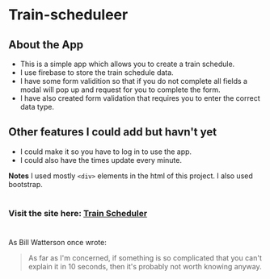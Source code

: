 # Train-scheduleer

## About the App

* This is a simple app which allows you to create a train schedule.
* I use firebase to store the train schedule data.
* I have some form validition so that if you do not complete all fields a modal will pop up and request for you to complete the form.  
* I have also created form validation that requires you to enter the correct data type.


## Other features I could add but havn't yet
* I could make it so you have to log in to use the app.
* I could also have the times update every minute.

**Notes** I used mostly `<div>` elements in the html of this project.  I also used bootstrap.
#
### Visit the site here:  [Train Scheduler](https://austinwiley.github.io/train-schedule-b/)

#
As Bill Watterson once wrote:

> As far as I'm concerned, if something is so complicated that you can't explain it in 10 seconds,
> then it's probably not worth knowing anyway.
